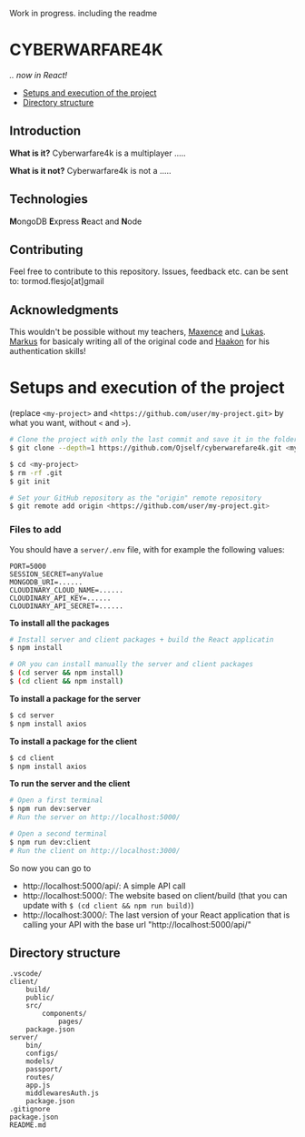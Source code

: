 Work in progress. including the readme

# CYBERWARFARE4K

_.. now in React!_

- [Setups and execution of the project](#setups-and-execution-of-the-project)
- [Directory structure](#directory-structure)

## Introduction

**What is it?**
Cyberwarfare4k is a multiplayer .....

**What is it not?**
Cyberwarfare4k is not a .....

## Technologies

**M**ongoDB
**E**xpress
**R**eact and
**N**ode

## Contributing

Feel free to contribute to this repository.
Issues, feedback etc. can be sent to:
tormod.flesjo[at]gmail

## Acknowledgments

This wouldn't be possible without my teachers, [Maxence](https://github.com/mc100s) and [Lukas](https://github.com/gisderdube).
[Markus](https://github.com/fenrew) for basicaly writing all of the original code and [Haakon](https://www.linkedin.com/in/haakon-foyen/) for his authentication skills!

# Setups and execution of the project

(replace `<my-project>` and `<https://github.com/user/my-project.git>` by what you want, without `<` and `>`).

```sh
# Clone the project with only the last commit and save it in the folder <my-project>
$ git clone --depth=1 https://github.com/Ojself/cyberwarefare4k.git <my-project>

$ cd <my-project>
$ rm -rf .git
$ git init

# Set your GitHub repository as the "origin" remote repository
$ git remote add origin <https://github.com/user/my-project.git>
```

### Files to add

You should have a `server/.env` file, with for example the following values:

```
PORT=5000
SESSION_SECRET=anyValue
MONGODB_URI=......
CLOUDINARY_CLOUD_NAME=......
CLOUDINARY_API_KEY=......
CLOUDINARY_API_SECRET=......
```

**To install all the packages**

```sh
# Install server and client packages + build the React applicatin
$ npm install

# OR you can install manually the server and client packages
$ (cd server && npm install)
$ (cd client && npm install)
```

**To install a package for the server**

```sh
$ cd server
$ npm install axios
```

**To install a package for the client**

```sh
$ cd client
$ npm install axios
```

**To run the server and the client**

```sh
# Open a first terminal
$ npm run dev:server
# Run the server on http://localhost:5000/

# Open a second terminal
$ npm run dev:client
# Run the client on http://localhost:3000/
```

So now you can go to

- http://localhost:5000/api/: A simple API call
- http://localhost:5000/: The website based on client/build (that you can update with `$ (cd client && npm run build)`)
- http://localhost:3000/: The last version of your React application that is calling your API with the base url "http://localhost:5000/api/"

## Directory structure

```
.vscode/
client/
    build/
    public/
    src/
        components/
            pages/
    package.json
server/
    bin/
    configs/
    models/
    passport/
    routes/
    app.js
    middlewaresAuth.js
    package.json
.gitignore
package.json
README.md
```
